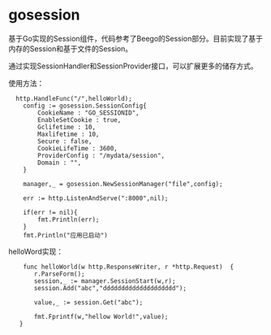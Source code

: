 # gosession
基于Go实现的Session组件，代码参考了Beego的Session部分。目前实现了基于内存的Session和基于文件的Session。

通过实现SessionHandler和SessionProvider接口，可以扩展更多的储存方式。

使用方法：

```
  http.HandleFunc("/",helloWorld);
 	config := gosession.SessionConfig{
 		CookieName : "GO_SESSIONID",
 		EnableSetCookie : true,
 		Gclifetime : 10,
 		Maxlifetime : 10,
 		Secure : false,
 		CookieLifeTime : 3600,
 		ProviderConfig : "/mydata/session",
 		Domain : "",
 	}
 
 	manager,_ = gosession.NewSessionManager("file",config);

 	err := http.ListenAndServe(":8000",nil);
 
 	if(err != nil){
 		fmt.Println(err);
 	}
 	fmt.Println("应用已启动")
```

 helloWord实现：
 
 ```
     func helloWorld(w http.ResponseWriter, r *http.Request)  {
        r.ParseForm();
        session,_ := manager.SessionStart(w,r);
        session.Add("abc","dddddddddddddddddddd");
     
        value,_ := session.Get("abc");
     
        fmt.Fprintf(w,"hellow World!",value);
    }
```
